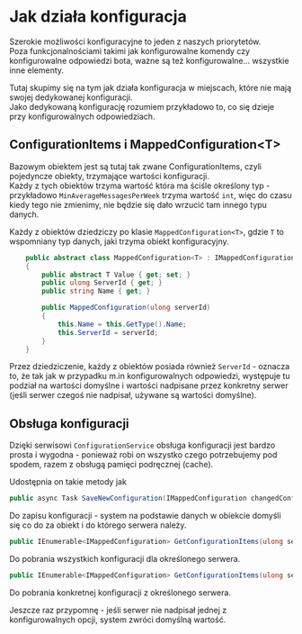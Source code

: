 # Jak działa konfiguracja

Szerokie możliwości konfiguracyjne to jeden z naszych priorytetów.  
Poza funkcjonalnościami takimi jak konfigurowalne komendy czy konfigurowalne odpowiedzi bota, ważne są też konfigurowalne... wszystkie inne elementy.

Tutaj skupimy się na tym jak działa konfiguracja w miejscach, które nie mają swojej dedykowanej konfiguracji.  
Jako dedykowaną konfigurację rozumiem przykładowo to, co się dzieje przy konfigurowalnych odpowiedziach.

## ConfigurationItems i MappedConfiguration\<T\>

Bazowym obiektem jest są tutaj tak zwane ConfigurationItems, czyli pojedyncze obiekty, trzymające wartości konfiguracji.  
Każdy z tych obiektów trzyma wartość która ma ściśle określony typ - przykładowo `MinAverageMessagesPerWeek` trzyma wartość `int`, więc do czasu kiedy tego nie zmienimy, nie będzie się dało wrzucić tam innego typu danych.

Każdy z obiektów dziedziczy po klasie `MappedConfiguration<T>`, gdzie `T` to wspomniany typ danych, jaki trzyma obiekt konfiguracyjny.

```csharp
    public abstract class MappedConfiguration<T> : IMappedConfiguration
    {
        public abstract T Value { get; set; }
        public ulong ServerId { get; }
        public string Name { get; }

        public MappedConfiguration(ulong serverId)
        {
            this.Name = this.GetType().Name;
            this.ServerId = serverId;
        }
    }
```

Przez dziedziczenie, każdy z obiektów posiada również `ServerId` - oznacza to, że tak jak w przypadku m.in konfigurowalnych odpowiedzi, występuje tu podział na wartości domyślne i wartości nadpisane przez konkretny serwer (jeśli serwer czegoś nie nadpisał, używane są wartości domyślne).

## Obsługa konfiguracji

Dzięki serwisowi `ConfigurationService` obsługa konfiguracji jest bardzo prosta i wygodna - ponieważ robi on wszystko czego potrzebujemy pod spodem, razem z obsługą pamięci podręcznej (cache).

Udostępnia on takie metody jak

```csharp
public async Task SaveNewConfiguration(IMappedConfiguration changedConfiguration)
```

Do zapisu konfiguracji - system na podstawie danych w obiekcie domyśli się co do za obiekt i do którego serwera należy.

```csharp
public IEnumerable<IMappedConfiguration> GetConfigurationItems(ulong serverId)
```

Do pobrania wszystkich konfiguracji dla określonego serwera.

```csharp
public IEnumerable<IMappedConfiguration> GetConfigurationItems(ulong serverId)
```

Do pobrania konkretnej konfiguracji z określonego serwera.

Jeszcze raz przypomnę - jeśli serwer nie nadpisał jednej z konfigurowalnych opcji, system zwróci domyślną wartość.
